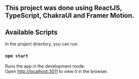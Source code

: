 
## This project was done using ReactJS, TypeScript, ChakraUI and Framer Motion.


## Available Scripts

In the project directory, you can run:

### `npm start`

Runs the app in the development mode.<br /> Open
[http://localhost:3011](http://localhost:3011) to view it in the browser.


